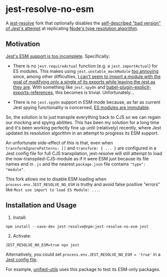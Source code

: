 # jest-resolve-no-esm

A [jest-resolve](https://npm.im/jest-resolve) fork that optionally disables the
[self-described "bad version" of Jest's attempt](https://github.com/jestjs/jest/blob/2737e08b33d1063ac99c4e3f0973551fe34427ee/packages/jest-resolve/src/shouldLoadAsEsm.ts#L43-L72)
at replicating
[Node's type resolution algorithm](https://github.com/nodejs/modules/issues/393).

## Motivation

[Jest's ESM support is too incomplete](https://github.com/jestjs/jest/issues/9430).
Specifically:

- There is no `jest.requireActual` function (e.g. a `jest.importActual`) for ES
  modules. This makes using `jest.unstable_mockModule`
  [too annoying](https://github.com/jestjs/jest/issues/15303) since, among other
  difficulties,
  [I can't seem to import a module with the goal of modifying only a single of its exports while leaving the rest as they are](https://github.com/jestjs/jest/issues/9430#issuecomment-3174004784).
  With something like `jest.spyOn` and
  [babel-plugin-explicit-exports-references](https://npm.im/babel-plugin-explicit-exports-references),
  this becomes is trivial. Unfortunately...

- There is no `jest.spyOn` support in ESM mode because, as far as current Jest
  spying functionality is concerned,
  [ES modules are immutable](https://stackoverflow.com/questions/73379206/jest-standard-way-to-stub-named-exports-of-esm-modules).

So, the solution is to just transpile everything back to CJS so we can regain
our mocking and spying abilities. This has been my solution for a long time and
it's been working perfectly fine up until (relatively) recently, where Jest
updated its resolution algorithm in an attempt to progress its ESM support.

An unfortunate side-effect of this is that, even when
`transformIgnorePatterns: []` and `transform: { ... }` are configured in a Jest
config file for full CJS transpilation, jest-resolve will still attempt to load
the now-transpiled-CJS-module as if it were ESM just because its file names end
in `.js` and the nearest `package.json` file contains `"type": "module"`.

This fork allows me to disable ESM loading when
`process.env.JEST_RESOLVE_NO_ESM` is truthy and avoid false positive "errors"
like `Must use import to load ES Module: ...`.

## Installation and Usage

1. Install:

```shell
npm install --save-dev jest-resolve@npm:jest-resolve-no-esm jest
```

2. Activate:

```
JEST_RESOLVE_NO_ESM=true npx jest
```

Alternatively, you could set `process.env.JEST_RESOLVE_NO_ESM = 'true'` in a
[Jest config file](https://jestjs.io/docs/configuration).

For example, [unified-utils](https://github.com/Xunnamius/unified-utils) uses
this package to test its ESM-only packages.
